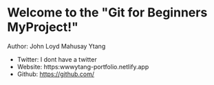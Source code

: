 # Welcome to the "Git for Beginners MyProject!"

Author: John Loyd Mahusay Ytang
- Twitter: I dont have a twitter
- Website: https:wwwytang-portfolio.netlify.app
- Github: https://github.com/

